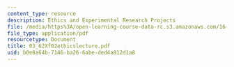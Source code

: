 ```yaml
---
content_type: resource
description: Ethics and Experimental Research Projects
file: /media/https%3A/open-learning-course-data-rc.s3.amazonaws.com/16-621-experimental-projects-i-spring-2003/b0e8a64b7146ba266abeded4a812d1a8_03_62Xf02ethicslecture.pdf
file_type: application/pdf
resourcetype: Document
title: 03_62Xf02ethicslecture.pdf
uid: b0e8a64b-7146-ba26-6abe-ded4a812d1a8
---
```

